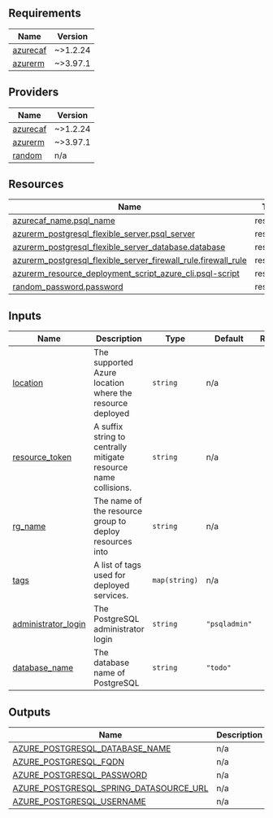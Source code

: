 <!-- BEGIN_TF_DOCS -->
## Requirements

| Name | Version |
|------|---------|
| <a name="requirement_azurecaf"></a> [azurecaf](#requirement\_azurecaf) | ~>1.2.24 |
| <a name="requirement_azurerm"></a> [azurerm](#requirement\_azurerm) | ~>3.97.1 |

## Providers

| Name | Version |
|------|---------|
| <a name="provider_azurecaf"></a> [azurecaf](#provider\_azurecaf) | ~>1.2.24 |
| <a name="provider_azurerm"></a> [azurerm](#provider\_azurerm) | ~>3.97.1 |
| <a name="provider_random"></a> [random](#provider\_random) | n/a |

## Resources

| Name | Type |
|------|------|
| [azurecaf_name.psql_name](https://registry.terraform.io/providers/aztfmod/azurecaf/latest/docs/resources/name) | resource |
| [azurerm_postgresql_flexible_server.psql_server](https://registry.terraform.io/providers/hashicorp/azurerm/latest/docs/resources/postgresql_flexible_server) | resource |
| [azurerm_postgresql_flexible_server_database.database](https://registry.terraform.io/providers/hashicorp/azurerm/latest/docs/resources/postgresql_flexible_server_database) | resource |
| [azurerm_postgresql_flexible_server_firewall_rule.firewall_rule](https://registry.terraform.io/providers/hashicorp/azurerm/latest/docs/resources/postgresql_flexible_server_firewall_rule) | resource |
| [azurerm_resource_deployment_script_azure_cli.psql-script](https://registry.terraform.io/providers/hashicorp/azurerm/latest/docs/resources/resource_deployment_script_azure_cli) | resource |
| [random_password.password](https://registry.terraform.io/providers/hashicorp/random/latest/docs/resources/password) | resource |

## Inputs

| Name | Description | Type | Default | Required |
|------|-------------|------|---------|:--------:|
| <a name="input_location"></a> [location](#input\_location) | The supported Azure location where the resource deployed | `string` | n/a | yes |
| <a name="input_resource_token"></a> [resource\_token](#input\_resource\_token) | A suffix string to centrally mitigate resource name collisions. | `string` | n/a | yes |
| <a name="input_rg_name"></a> [rg\_name](#input\_rg\_name) | The name of the resource group to deploy resources into | `string` | n/a | yes |
| <a name="input_tags"></a> [tags](#input\_tags) | A list of tags used for deployed services. | `map(string)` | n/a | yes |
| <a name="input_administrator_login"></a> [administrator\_login](#input\_administrator\_login) | The PostgreSQL administrator login | `string` | `"psqladmin"` | no |
| <a name="input_database_name"></a> [database\_name](#input\_database\_name) | The database name of PostgreSQL | `string` | `"todo"` | no |

## Outputs

| Name | Description |
|------|-------------|
| <a name="output_AZURE_POSTGRESQL_DATABASE_NAME"></a> [AZURE\_POSTGRESQL\_DATABASE\_NAME](#output\_AZURE\_POSTGRESQL\_DATABASE\_NAME) | n/a |
| <a name="output_AZURE_POSTGRESQL_FQDN"></a> [AZURE\_POSTGRESQL\_FQDN](#output\_AZURE\_POSTGRESQL\_FQDN) | n/a |
| <a name="output_AZURE_POSTGRESQL_PASSWORD"></a> [AZURE\_POSTGRESQL\_PASSWORD](#output\_AZURE\_POSTGRESQL\_PASSWORD) | n/a |
| <a name="output_AZURE_POSTGRESQL_SPRING_DATASOURCE_URL"></a> [AZURE\_POSTGRESQL\_SPRING\_DATASOURCE\_URL](#output\_AZURE\_POSTGRESQL\_SPRING\_DATASOURCE\_URL) | n/a |
| <a name="output_AZURE_POSTGRESQL_USERNAME"></a> [AZURE\_POSTGRESQL\_USERNAME](#output\_AZURE\_POSTGRESQL\_USERNAME) | n/a |
<!-- END_TF_DOCS -->